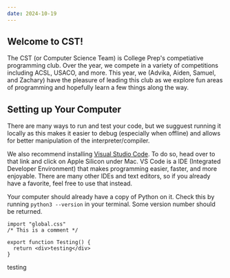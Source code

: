 ```yaml
---
date: 2024-10-19
---
```


## Welcome to CST!

The CST (or Computer Science Team) is College Prep's competiative programming club. Over the year, we compete in a variety of competitions including ACSL, USACO, and more. This year, we (Advika, Aiden, Samuel, and Zachary) have the pleasure of leading this club as we explore fun areas of programming and hopefully learn a few things along the way.

## Setting up Your Computer

There are many ways to run and test your code, but we sugguest running it locally as this makes it easier to debug (especially when offline) and allows for better manipulation of the interpreter/compiler.

<!-- The first thing we sugguest doing is installing [Homebrew](https://brew.sh). Homebrew is a package manager for MacOS that makes it much easier to install other pieces of software. To install Homebrew, open up Terminal and paste in:

`/bin/bash -c "$(curl -fsSL https://raw.githubusercontent.com/Homebrew/install/HEAD/install.sh)"` -->

We also recommend installing [Visual Studio Code](https://code.visualstudio.com/download#). To do so, head over to that link and click on Apple Silicon under Mac. VS Code is a IDE (Integrated Developer Environment) that makes programming easier, faster, and more enjoyable. There are many other IDEs and text editors, so if you already have a favorite, feel free to use that instead.

Your computer should already have a copy of Python on it. Check this by running `python3 --version` in your terminal. Some version number should be returned.

```tsx
import "global.css"
/* This is a comment */

export function Testing() {
  return <div>testing</div>
}
```

testing
